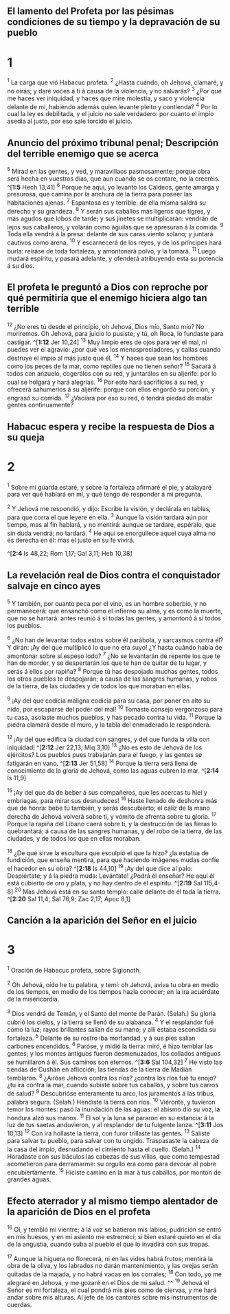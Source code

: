## El lamento del Profeta por las pésimas condiciones de su tiempo y la depravación de su pueblo
# 1 
<sup>1</sup> La carga que vió Habacuc profeta. <sup>2</sup> ¿Hasta cuándo, oh Jehová, clamaré, y no oirás; y daré voces á ti á causa de la violencia, y no salvarás? <sup>3</sup> ¿Por qué me haces ver iniquidad, y haces que mire molestia, y saco y violencia delante de mí, habiendo además quien levante pleito y contienda? <sup>4</sup> Por lo cual la ley es debilitada, y el juicio no sale verdadero: por cuanto el impío asedia al justo, por eso sale torcido el juicio. 



## Anuncio del próximo tribunal penal; Descripción del terrible enemigo que se acerca
<sup>5</sup> Mirad en las gentes, y ved, y maravillaos pasmosamente; porque obra será hecha en vuestros días, que aun cuando se os contare, no la creeréis. ^[**1:5** Hech 13,41] <sup>6</sup> Porque he aquí, yo levanto los Caldeos, gente amarga y presurosa, que camina por la anchura de la tierra para poseer las habitaciones ajenas. <sup>7</sup> Espantosa es y terrible: de ella misma saldrá su derecho y su grandeza. <sup>8</sup> Y serán sus caballos más ligeros que tigres, y más agudos que lobos de tarde; y sus jinetes se multiplicarán: vendrán de lejos sus caballeros, y volarán como águilas que se apresuran á la comida. <sup>9</sup> Toda ella vendrá á la presa: delante de sus caras viento solano; y juntará cautivos como arena. <sup>10</sup> Y escarnecerá de los reyes, y de los príncipes hará burla: reiráse de toda fortaleza, y amontonará polvo, y la tomará. <sup>11</sup> Luego mudará espíritu, y pasará adelante, y ofenderá atribuyendo esta su potencia á su dios. 




## El profeta le preguntó a Dios con reproche por qué permitiría que el enemigo hiciera algo tan terrible
<sup>12</sup> ¿No eres tú desde el principio, oh Jehová, Dios mío, Santo mío? No moriremos. Oh Jehová, para juicio lo pusiste; y tú, oh Roca, lo fundaste para castigar. 
^[**1:12** Jer 10,24] 
<sup>13</sup> Muy limpio eres de ojos para ver el mal, ni puedes ver el agravio: ¿por qué ves los menospreciadores, y callas cuando destruye el impío al más justo que él, <sup>14</sup> Y haces que sean los hombres como los peces de la mar, como reptiles que no tienen señor? <sup>15</sup> Sacará á todos con anzuelo, cogerálos con su red, y juntarálos en su aljerife: por lo cual se holgará y hará alegrías. <sup>16</sup> Por esto hará sacrificios á su red, y ofrecerá sahumerios á su aljerife: porque con ellos engordó su porción, y engrasó su comida. <sup>17</sup> ¿Vaciará por eso su red, ó tendrá piedad de matar gentes continuamente? 

## Habacuc espera y recibe la respuesta de Dios a su queja
# 2 
<sup>1</sup> Sobre mi guarda estaré, y sobre la fortaleza afirmaré el pie, y atalayaré para ver qué hablará en mí, y qué tengo de responder á mi pregunta. 


<sup>2</sup> Y Jehová me respondió, y dijo: Escribe la visión, y declárala en tablas, para que corra el que leyere en ella. <sup>3</sup> Aunque la visión tardará aún por tiempo, mas al fin hablará, y no mentirá: aunque se tardare, espéralo, que sin duda vendrá; no tardará. <sup>4</sup> He aquí se enorgullece aquel cuya alma no es derecha en él: mas el justo en su fe vivirá. 

^[**2:4** Is 48,22; Rom 1,17; Gal 3,11; Heb 10,38] 


## La revelación real de Dios contra el conquistador salvaje en cinco ayes
<sup>5</sup> Y también, por cuanto peca por el vino, es un hombre soberbio, y no permanecerá: que ensanchó como el infierno su alma, y es como la muerte, que no se hartará: antes reunió á sí todas las gentes, y amontonó á sí todos los pueblos. 


<sup>6</sup> ¿No han de levantar todos estos sobre él parábola, y sarcasmos contra él? Y dirán: ¡Ay del que multiplicó lo que no era suyo! ¿Y hasta cuándo había de amontonar sobre sí espeso lodo? <sup>7</sup> ¿No se levantarán de repente los que te han de morder, y se despertarán los que te han de quitar de tu lugar, y serás á ellos por rapiña? <sup>8</sup> Porque tú has despojado muchas gentes, todos los otros pueblos te despojarán; á causa de las sangres humanas, y robos de la tierra, de las ciudades y de todos los que moraban en ellas. 


<sup>9</sup> ¡Ay del que codicia maligna codicia para su casa, por poner en alto su nido, por escaparse del poder del mal! <sup>10</sup> Tomaste consejo vergonzoso para tu casa, asolaste muchos pueblos, y has pecado contra tu vida. <sup>11</sup> Porque la piedra clamará desde el muro, y la tabla del enmaderado le responderá. 


<sup>12</sup> ¡Ay del que edifica la ciudad con sangres, y del que funda la villa con iniquidad! ^[**2:12** Jer 22,13; Miq 3,10] <sup>13</sup> ¿No es esto de Jehová de los ejércitos? Los pueblos pues trabajarán para el fuego, y las gentes se fatigarán en vano. ^[**2:13** Jer 51,58] <sup>14</sup> Porque la tierra será llena de conocimiento de la gloria de Jehová, como las aguas cubren la mar. 
^[**2:14** Is 11,9] 
  

<sup>15</sup> ¡Ay del que da de beber á sus compañeros, que les acercas tu hiel y embriagas, para mirar sus desnudeces! <sup>16</sup> Haste llenado de deshonra más que de honra: bebe tú también, y serás descubierto; el cáliz de la mano derecha de Jehová volverá sobre ti, y vómito de afrenta sobre tu gloria. <sup>17</sup> Porque la rapiña del Líbano caerá sobre ti, y la destrucción de las fieras lo quebrantará; á causa de las sangres humanas, y del robo de la tierra, de las ciudades, y de todos los que en ellas moraban. 


<sup>18</sup> ¿De qué sirve la escultura que esculpió el que la hizo? ¿la estatua de fundición, que enseña mentira, para que haciendo imágenes mudas confíe el hacedor en su obra? ^[**2:18** Is 44,10] <sup>19</sup> ¡Ay del que dice al palo: Despiértate; y á la piedra muda: Levántate! ¿Podrá él enseñar? He aquí él está cubierto de oro y plata, y no hay dentro de él espíritu. ^[**2:19** Sal 115,4-8] <sup>20</sup> Mas Jehová está en su santo templo: calle delante de él toda la tierra. ^[**2:20** Sal 11,4; Sal 76,9; Zac 2,17; Apoc 8,1] 
   

## Canción a la aparición del Señor en el juicio
# 3 
<sup>1</sup> Oración de Habacuc profeta, sobre Sigionoth. 


<sup>2</sup> Oh Jehová, oído he tu palabra, y temí: oh Jehová, aviva tu obra en medio de los tiempos, en medio de los tiempos hazla conocer; en la ira acuérdate de la misericordia. 


<sup>3</sup> Dios vendrá de Temán, y el Santo del monte de Parán. (Selah.) Su gloria cubrió los cielos, y la tierra se llenó de su alabanza. <sup>4</sup> Y el resplandor fué como la luz; rayos brillantes salían de su mano; y allí estaba escondida su fortaleza. <sup>5</sup> Delante de su rostro iba mortandad, y á sus pies salían carbones encendidos. <sup>6</sup> Paróse, y midió la tierra: miró, é hizo temblar las gentes; y los montes antiguos fueron desmenuzados, los collados antiguos se humillaron á él. Sus caminos son eternos. ^[**3:6** Sal 104,32] <sup>7</sup> He visto las tiendas de Cushán en aflicción; las tiendas de la tierra de Madián temblaron. <sup>8</sup> ¿Airóse Jehová contra los ríos? ¿contra los ríos fué tu enojo? ¿tu ira contra la mar, cuando subiste sobre tus caballos, y sobre tus carros de salud? <sup>9</sup> Descubrióse enteramente tu arco, los juramentos á las tribus, palabra segura. (Selah.) Hendiste la tierra con ríos. <sup>10</sup> Viéronte, y tuvieron temor los montes: pasó la inundación de las aguas: el abismo dió su voz, la hondura alzó sus manos. <sup>11</sup> El sol y la luna se pararon en su estancia: á la luz de tus saetas anduvieron, y al resplandor de tu fulgente lanza. ^[**3:11** Jos 10,13] <sup>12</sup> Con ira hollaste la tierra, con furor trillaste las gentes. <sup>13</sup> Saliste para salvar tu pueblo, para salvar con tu ungido. Traspasaste la cabeza de la casa del impío, desnudando el cimiento hasta el cuello. (Selah.) <sup>14</sup> Horadaste con sus báculos las cabezas de sus villas, que como tempestad acometieron para derramarme: su orgullo era como para devorar al pobre encubiertamente. <sup>15</sup> Hiciste camino en la mar á tus caballos, por montón de grandes aguas. 


 

## Efecto aterrador y al mismo tiempo alentador de la aparición de Dios en el profeta
<sup>16</sup> Oí, y tembló mi vientre; á la voz se batieron mis labios; pudrición se entró en mis huesos, y en mi asiento me estremecí; si bien estaré quieto en el día de la angustia, cuando suba al pueblo el que lo invadirá con sus tropas. 


<sup>17</sup> Aunque la higuera no florecerá, ni en las vides habrá frutos; mentirá la obra de la oliva, y los labrados no darán mantenimiento, y las ovejas serán quitadas de la majada, y no habrá vacas en los corrales; <sup>18</sup> Con todo, yo me alegraré en Jehová, y me gozaré en el Dios de mi salud. ^^ <sup>19</sup> Jehová el Señor es mi fortaleza, el cual pondrá mis pies como de ciervas, y me hará andar sobre mis alturas. Al jefe de los cantores sobre mis instrumentos de cuerdas. 
